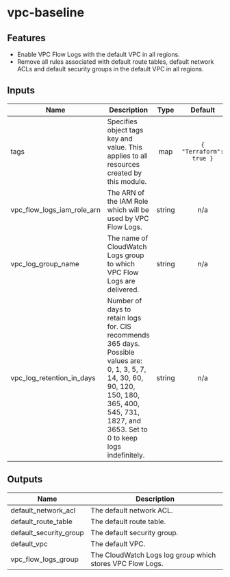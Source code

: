 # vpc-baseline

## Features

- Enable VPC Flow Logs with the default VPC in all regions.
- Remove all rules associated with default route tables, default network ACLs and default security groups in the default VPC in all regions.

<!-- BEGINNING OF PRE-COMMIT-TERRAFORM DOCS HOOK -->
## Inputs

| Name | Description | Type | Default | Required |
|------|-------------|:----:|:-----:|:-----:|
| tags | Specifies object tags key and value. This applies to all resources created by this module. | map | `{ "Terraform": true }` | no |
| vpc\_flow\_logs\_iam\_role\_arn | The ARN of the IAM Role which will be used by VPC Flow Logs. | string | n/a | yes |
| vpc\_log\_group\_name | The name of CloudWatch Logs group to which VPC Flow Logs are delivered. | string | n/a | yes |
| vpc\_log\_retention\_in\_days | Number of days to retain logs for. CIS recommends 365 days.  Possible values are: 0, 1, 3, 5, 7, 14, 30, 60, 90, 120, 150, 180, 365, 400, 545, 731, 1827, and 3653. Set to 0 to keep logs indefinitely. | string | n/a | yes |

## Outputs

| Name | Description |
|------|-------------|
| default\_network\_acl | The default network ACL. |
| default\_route\_table | The default route table. |
| default\_security\_group | The default security group. |
| default\_vpc | The default VPC. |
| vpc\_flow\_logs\_group | The CloudWatch Logs log group which stores VPC Flow Logs. |

<!-- END OF PRE-COMMIT-TERRAFORM DOCS HOOK -->
